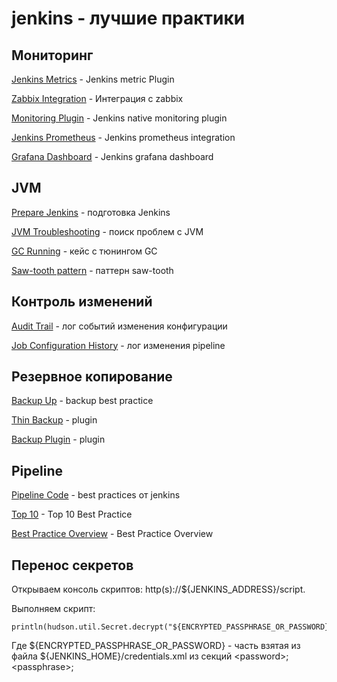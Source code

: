 # jenkins - лучшие практики

## Мониторинг
[Jenkins Metrics] - Jenkins metric Plugin

[Zabbix Integration] - Интеграция с zabbix

[Monitoring Plugin] - Jenkins native monitoring plugin

[Jenkins Prometheus] - Jenkins prometheus integration

[Grafana Dashboard] - Jenkins grafana dashboard

## JVM 
[Prepare Jenkins] - подготовка Jenkins

[JVM Troubleshooting] - поиск проблем с JVM

[GC Running] - кейс с тюнингом GC

[Saw-tooth pattern] - паттерн saw-tooth

## Контроль изменений
[Audit Trail] - лог событий изменения конфигурации

[Job Configuration History] - лог изменения pipeline

## Резервное копирование
[Backup Up] - backup best practice

[Thin Backup] - plugin

[Backup Plugin] - plugin


## Pipeline 
[Pipeline Code] - best practices от jenkins

[Top 10] - Top 10 Best Practice

[Best Practice Overview] - Best Practice Overview 


## Перенос секретов
Открываем консоль скриптов:  http(s)://${JENKINS_ADDRESS}/script.

Выполняем скрипт: 
```
println(hudson.util.Secret.decrypt("${ENCRYPTED_PASSPHRASE_OR_PASSWORD}"))
```

Где ${ENCRYPTED_PASSPHRASE_OR_PASSWORD} - часть взятая из файла ${JENKINS_HOME}/credentials.xml из секций \<password\>; 
\<passphrase\>; 


   [Jenkins Metrics]: <https://plugins.jenkins.io/metrics/>
   [Zabbix Integration]: <https://www.zabbix.com/ru/integrations/jenkins>
   [Monitoring Plugin]: <https://plugins.jenkins.io/monitoring/>
   [Jenkins Prometheus]: <https://plugins.jenkins.io/prometheus/>
   [Grafana Dashboard]: <https://grafana.com/grafana/dashboards/9964-jenkins-performance-and-health-overview/>
   [Prepare Jenkins]: <https://docs.cloudbees.com/docs/cloudbees-ci-kb/latest/best-practices/prepare-jenkins-for-support>
   [JVM Troubleshooting]: <hhttps://docs.cloudbees.com/docs/admin-resources/latest/jvm-troubleshooting/>
   [GC Running]: <https://www.jenkins.io/blog/2016/11/21/gc-tuning/>
   [Saw-tooth pattern]: <https://dzone.com/articles/interesting-garbage-collection-patterns>
   [Audit Trail]: <https://plugins.jenkins.io/audit-trail/>
   [Job Configuration History]: <https://plugins.jenkins.io/jobConfigHistory/>
   [Backup Up]: <https://www.jenkins.io/doc/book/system-administration/backing-up/>
   [Thin Backup]: <https://wiki.jenkins.io/display/JENKINS/thinBackup>
   [Backup Plugin]: <https://plugins.jenkins.io/backup/>

   [Pipeline Code]: <https://www.jenkins.io/blog/2017/02/01/pipeline-scalability-best-practice/>
   [Top 10]: <https://www.cloudbees.com/blog/top-10-best-practices-jenkins-pipeline-plugin>
   [Best Practice Overview]: <https://docs.cloudbees.com/docs/admin-resources/latest/pipelines/pipeline-best-practices>
